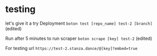 # testing
let's give it a try
Deployment `boton test [repo_name] test-2 [branch]` (edited)

Run after 5 minutes to run scraper `boton scrape [key] test-2` (edited)

For testing url `https://test-2.stanza.dance/@[key]?embed=true`
